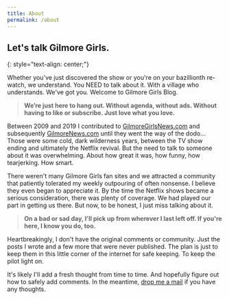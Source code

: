 ```yaml
---
title: About
permalink: /about
---
```


## Let's talk Gilmore Girls.  
{: style="text-align: center;"}

Whether you've just discovered the show or you're on your bazillionth re-watch, we understand.  You NEED to talk about it.  With a village who understands.  We've got you.  Welcome to Gilmore Girls Blog.   

> <strong class="inline-strong">We’re just here to hang out.  Without agenda, without ads. Without having to like or subscribe.  Just love what you love.</strong>

Between 2009 and 2019 I contributed to [GilmoreGirlsNews.com](https://web.archive.org/web/20090213070938/http://www.gilmoregirlsnews.com/) and subsequently [GilmoreNews.com](https://web.archive.org/web/20130915100202/http://www.gilmorenews.com/) until they went the way of the dodo...  Those were some cold, dark wilderness years, between the TV show ending and ultimately the Netflix revival.  But the need to talk to someone about it was overwhelming.  About how great it was, how funny, how tearjerking. How smart.  

There weren't many Gilmore Girls fan sites and we attracted a community that patiently tolerated my weekly outpouring of often nonsense.  I believe they even began to appreciate it.  By the time the Netflix shows became a serious consideration, there was plenty of coverage.  We had played our part in getting us there.  But now, to be honest, I just miss talking about it.  

> <strong class="inline-strong">On a bad or sad day, I'll pick up from wherever I last left off.  If you're here, I know you do, too.</strong>

Heartbreakingly, I don't have the original comments or community.  Just the posts I wrote and a few more that were never published.  The plan is just to keep them in this little corner of the internet for safe keeping.  To keep the pilot light on.  

It's likely I'll add a fresh thought from time to time.  And hopefully figure out how to safely add comments.  In the meantime, [drop me a mail](mailto:rich@gilmoregirlsblog.com) if you have any thoughts.